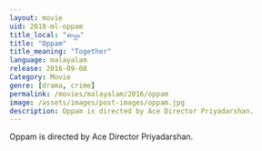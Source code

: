 ```yaml
---
layout: movie
uid: 2018-ml-oppam
title_local: "ഒപ്പം"
title: "Oppam"
title_meaning: "Together"
language: malayalam
release: 2016-09-08
Category: Movie
genre: [drama, crime]
permalink: /movies/malayalam/2016/oppam
image: /assets/images/post-images/oppam.jpg
description: Oppam is directed by Ace Director Priyadarshan.
---
```

Oppam is directed by Ace Director Priyadarshan. 